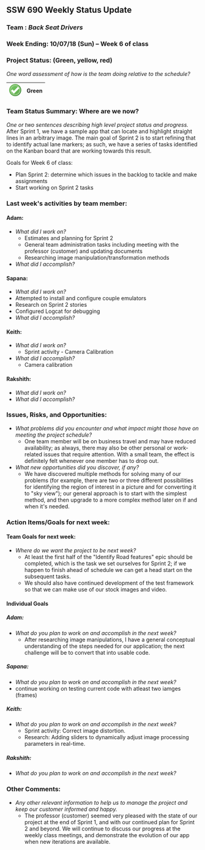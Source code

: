 ## SSW 690 Weekly Status Update 

### Team : _Back Seat Drivers_

### Week Ending: 10/07/18 (Sun) – Week 6 of class

### Project Status: (Green, yellow, red)

_One word assessment of how is the team doing relative to the schedule?_

| ![Green](https://github.com/Scarabyte/SSW690-Project/blob/master/docs/StatusUpdates/status_green.png?raw=true) | Green  |
| ----------- |:-----------:|

### Team Status Summary: Where are we now?

_One or two sentences describing high level project status and progress._
After Sprint 1, we have a sample app that can locate and highlight straight lines in an arbitrary image. The main goal of Sprint 2 is to start refining that to identify actual lane markers; as such, we have a series of tasks identified on the Kanban board that are working towards this result.

Goals for Week 6 of class:
* Plan Sprint 2: determine which issues in the backlog to tackle and make assignments
* Start working on Sprint 2 tasks

### Last week&#39;s activities by team member:

#### Adam:

* _What did I work on?_
  * Estimates and planning for Sprint 2
  * General team administration tasks including meeting with the professor (customer) and updating documents
  * Researching image manipulation/transformation methods
* _What did I accomplish?_

#### Sapana:

* _What did I work on?_
 * Attempted to install and configure couple emulators
 * Research on Sprint 2 stories
 * Configured Logcat for debugging  
* _What did I accomplish?_
 
#### Keith:

* _What did I work on?_
  * Sprint activity - Camera Calibration
* _What did I accomplish?_
  * Camera calibration

#### Rakshith:

* _What did I work on?_
* _What did I accomplish?_

### Issues, Risks, and Opportunities:

* _What problems did you encounter and what impact might those have on meeting the project schedule?_
  * One team member will be on business travel and may have reduced availability; as always, there may also be other personal or work-related issues that require attention. With a small team, the effect is definitely felt whenever one member has to drop out.
* _What new opportunities did you discover, if any?_
  * We have discovered multiple methods for solving many of our problems (for example, there are two or three different possibilities for identifying the region of interest in a picture and for converting it to "sky view"); our general approach is to start with the simplest method, and then upgrade to a more complex method later on if and when it's needed.

### Action Items/Goals for next week:

#### Team Goals for next week:

* _Where do we want the project to be next week?_
  * At least the first half of the "Identify Road features" epic should be completed, which is the task we set ourselves for Sprint 2; if we happen to finish ahead of schedule we can get a head start on the subsequent tasks.
  * We should also have continued development of the test framework so that we can make use of our stock images and video.

#### Individual Goals

##### Adam:

* _What do you plan to work on and accomplish in the next week?_
  * After researching image manipulations, I have a general conceptual understanding of the steps needed for our application; the next challenge will be to convert that into usable code.

##### Sapana:

* _What do you plan to work on and accomplish in the next week?_
 * continue working on testing current code with atleast two iamges (frames)

##### Keith:

* _What do you plan to work on and accomplish in the next week?_
  * Sprint activity: Correct image distortion.
  * Research: Adding sliders to dynamically adjust image processing parameters in real-time.

##### Rakshith:

* _What do you plan to work on and accomplish in the next week?_

### Other Comments:

* _Any other relevant information to help us to manage the project and keep our customer informed and happy._
  * The professor (customer) seemed very pleased with the state of our project at the end of Sprint 1, and with our continued plan for Sprint 2 and beyond. We will continue to discuss our progress at the weekly class meetings, and demonstrate the evolution of our app when new iterations are available.
